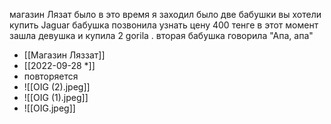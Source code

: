
магазин Лязат было в это время я заходил было две бабушки вы хотели купить Jaguar бабушка позвонила узнать цену 400 тенге в этот момент зашла девушка и купила 2 gorila . вторая бабушка говорила "Апа, апа"
- [[Магазин Ляззат]]
- [[2022-09-28 *]]
- повторяется
- ![[OIG (2).jpeg]]
- ![[OIG (1).jpeg]]
- ![[OIG.jpeg]]
